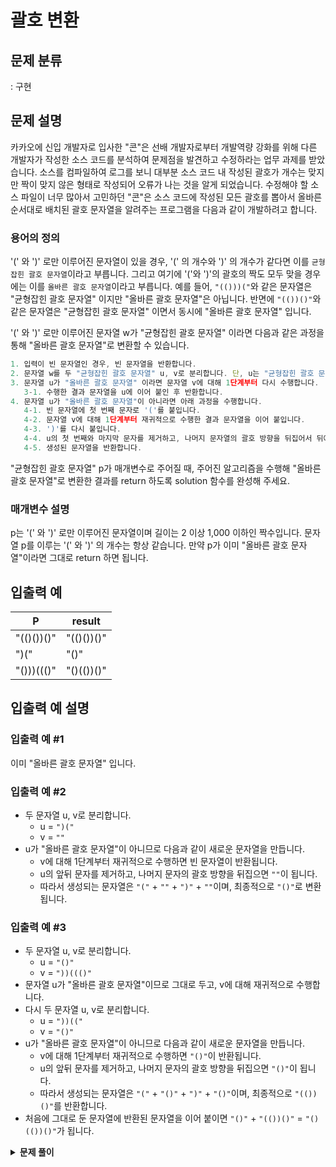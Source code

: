 # 괄호 변환

## 문제 분류

: 구현

## 문제 설명

카카오에 신입 개발자로 입사한 "콘"은 선배 개발자로부터 개발역량 강화를 위해 다른 개발자가 작성한 소스 코드를 분석하여 문제점을 발견하고 수정하라는 업무 과제를 받았습니다. 소스를 컴파일하여 로그를 보니 대부분 소스 코드 내 작성된 괄호가 개수는 맞지만 짝이 맞지 않은 형태로 작성되어 오류가 나는 것을 알게 되었습니다.
수정해야 할 소스 파일이 너무 많아서 고민하던 "콘"은 소스 코드에 작성된 모든 괄호를 뽑아서 올바른 순서대로 배치된 괄호 문자열을 알려주는 프로그램을 다음과 같이 개발하려고 합니다.

### 용어의 정의

'(' 와 ')' 로만 이루어진 문자열이 있을 경우, '(' 의 개수와 ')' 의 개수가 같다면 이를 `균형잡힌 괄호 문자열`이라고 부릅니다.
그리고 여기에 '('와 ')'의 괄호의 짝도 모두 맞을 경우에는 이를 `올바른 괄호 문자열`이라고 부릅니다.
예를 들어, `"(()))("`와 같은 문자열은 "균형잡힌 괄호 문자열" 이지만 "올바른 괄호 문자열"은 아닙니다.
반면에 `"(())()"`와 같은 문자열은 "균형잡힌 괄호 문자열" 이면서 동시에 "올바른 괄호 문자열" 입니다.

'(' 와 ')' 로만 이루어진 문자열 w가 "균형잡힌 괄호 문자열" 이라면 다음과 같은 과정을 통해 "올바른 괄호 문자열"로 변환할 수 있습니다.

```js
1. 입력이 빈 문자열인 경우, 빈 문자열을 반환합니다.
2. 문자열 w를 두 "균형잡힌 괄호 문자열" u, v로 분리합니다. 단, u는 "균형잡힌 괄호 문자열"로 더 이상 분리할 수 없어야 하며, v는 빈 문자열이 될 수 있습니다.
3. 문자열 u가 "올바른 괄호 문자열" 이라면 문자열 v에 대해 1단계부터 다시 수행합니다.
   3-1. 수행한 결과 문자열을 u에 이어 붙인 후 반환합니다.
4. 문자열 u가 "올바른 괄호 문자열"이 아니라면 아래 과정을 수행합니다.
   4-1. 빈 문자열에 첫 번째 문자로 '('를 붙입니다.
   4-2. 문자열 v에 대해 1단계부터 재귀적으로 수행한 결과 문자열을 이어 붙입니다.
   4-3. ')'를 다시 붙입니다.
   4-4. u의 첫 번째와 마지막 문자를 제거하고, 나머지 문자열의 괄호 방향을 뒤집어서 뒤에 붙입니다.
   4-5. 생성된 문자열을 반환합니다.
```

"균형잡힌 괄호 문자열" p가 매개변수로 주어질 때, 주어진 알고리즘을 수행해 "올바른 괄호 문자열"로 변환한 결과를 return 하도록 solution 함수를 완성해 주세요.

### 매개변수 설명

p는 '(' 와 ')' 로만 이루어진 문자열이며 길이는 2 이상 1,000 이하인 짝수입니다.
문자열 p를 이루는 '(' 와 ')' 의 개수는 항상 같습니다.
만약 p가 이미 "올바른 괄호 문자열"이라면 그대로 return 하면 됩니다.

## 입출력 예

| P          | result     |
| ---------- | ---------- |
| "(()())()" | "(()())()" |
| ")("       | "()"       |
| "()))((()" | "()(())()" |

## 입출력 예 설명

### 입출력 예 #1

이미 "올바른 괄호 문자열" 입니다.

### 입출력 예 #2

- 두 문자열 u, v로 분리합니다.
  - u = `")("`
  - v = `""`
- u가 "올바른 괄호 문자열"이 아니므로 다음과 같이 새로운 문자열을 만듭니다.
  - v에 대해 1단계부터 재귀적으로 수행하면 빈 문자열이 반환됩니다.
  - u의 앞뒤 문자를 제거하고, 나머지 문자의 괄호 방향을 뒤집으면 `""`이 됩니다.
  - 따라서 생성되는 문자열은 `"("` + `""` + `")"` + `""`이며, 최종적으로 `"()"`로 변환됩니다.

### 입출력 예 #3

- 두 문자열 u, v로 분리합니다.
  - u = `"()"`
  - v = `"))((()"`
- 문자열 u가 "올바른 괄호 문자열"이므로 그대로 두고, v에 대해 재귀적으로 수행합니다.
- 다시 두 문자열 u, v로 분리합니다.
  - u = `"))(("`
  - v = `"()"`
- u가 "올바른 괄호 문자열"이 아니므로 다음과 같이 새로운 문자열을 만듭니다.
  - v에 대해 1단계부터 재귀적으로 수행하면 `"()"`이 반환됩니다.
  - u의 앞뒤 문자를 제거하고, 나머지 문자의 괄호 방향을 뒤집으면 `"()"`이 됩니다.
  - 따라서 생성되는 문자열은 `"("` + `"()"` + `")"` + `"()"`이며, 최종적으로 `"(())()"`를 반환합니다.
- 처음에 그대로 둔 문자열에 반환된 문자열을 이어 붙이면 `"()"` + `"(())()"` = `"()(())()"`가 됩니다.

<details><summary><b>문제 풀이</b></summary><div markdown="1">

```js
function Solution(p) {
  const brackets = {
    open: "(",
    close: ")",
  };

  // 균형잡힌 괄호인지 체크하는 함수
  const isBalanced = (p) => {
    let open = 0;
    let close = 0;

    for (let i = 0; i < p.length; i++) {
      if (p[i] === brackets.open) open++;
      else close++;
    }

    return open === close;
  };

  // 올바른 괄호인지 체크하는 함수
  const isCorrect = (p) => {
    const stack = [];

    for (let i = 0; i < p.length; i++) {
      if (p[i] === brackets.open) stack.push(p[i]);
      if (p[i] === brackets.close && stack[stack.length - 1] === brackets.open)
        stack.pop();
    }

    return stack.length === 0;
  };

  // 괄호를 u, v로 나누기
  const seperateBrakets = (p) => {
    for (let i = 0; i < p.length; i++) {
      if (isBalanced(p.slice(0, i + 1)) && isBalanced(p.slice(i + 1))) {
        return [p.slice(0, i + 1), p.slice(i + 1)];
      }
    }
    return [p, ""];
  };

  // 괄호가 올바르지 않다면 변환하기
  const convertBrakets = (p) => {
    if (isCorrect(p)) return p;

    let txt = "";
    const [u, v] = seperateBrakets(p);

    if (isCorrect(u)) {
      return u + convertBrakets(v);
    } else {
      let u2 = u.slice(1, -1).split("").reverse().join("");
      let string = brackets.open + convertBrakets(v) + brackets.close + u2;

      return string;
    }
  };

  const answer = convertBrakets(p);
  console.log(answer);
}

Solution(p);
```

한참을 걸려서 문제를 이해하고 제출했는데, 12번부터 통과가 되지 않는다.

</div></details>
